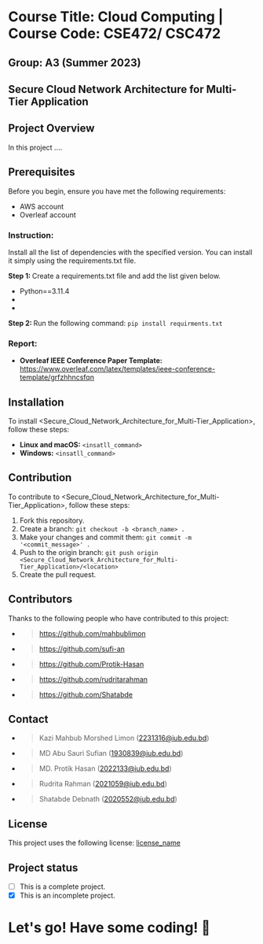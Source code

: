 # Course Title: Cloud Computing | Course Code: CSE472/ CSC472 
## Group: A3 (Summer 2023)
## Secure Cloud Network Architecture for Multi-Tier Application <br/>

## Project Overview

In this project ....

## Prerequisites
Before you begin, ensure you have met the following requirements:
- AWS account
- Overleaf account

### Instruction:
Install all the list of dependencies with the specified version. You can install it simply using the requirements.txt file.

<b> Step 1: </b> Create a requirements.txt file and add the list given below.<br/>
- Python==3.11.4
- 
- 
<b> Step 2: </b> Run the following command: `pip install requirments.txt`
### Report:
- <b> Overleaf IEEE Conference Paper Template: </b> https://www.overleaf.com/latex/templates/ieee-conference-template/grfzhhncsfqn

## Installation
To install <Secure_Cloud_Network_Architecture_for_Multi-Tier_Application>, follow these steps:
* __Linux and macOS:__
`<insatll_command>`
* __Windows:__
`<insatll_command>`

## Contribution
To contribute to <Secure_Cloud_Network_Architecture_for_Multi-Tier_Application>, follow these steps:
1. Fork this repository.
2. Create a branch: `git checkout -b <branch_name> .`
3. Make your changes and commit them: `git commit -m '<commit_message>' .`
4. Push to the origin branch: `git push origin <Secure_Cloud_Network_Architecture_for_Multi-Tier_Application>/<location>`
5. Create the pull request.

## Contributors
Thanks to the following people who have contributed to this project: 
* > https://github.com/mahbublimon
* > https://github.com/sufi-an
* > https://github.com/Protik-Hasan
* > https://github.com/rudritarahman
* > https://github.com/Shatabde

## Contact 
* > Kazi Mahbub Morshed Limon (2231316@iub.edu.bd)
* > MD Abu Sauri Sufian (1930839@iub.edu.bd)
* > MD. Protik Hasan (2022133@iub.edu.bd)
* > Rudrita Rahman (2021059@iub.edu.bd)
* > Shatabde Debnath (2020552@iub.edu.bd)

## License
This project uses the following license:
[license_name](license_URL)

## Project status
- [ ] This is a complete project.
- [x] This is an incomplete project.

# Let's go! Have some coding! 🙂

